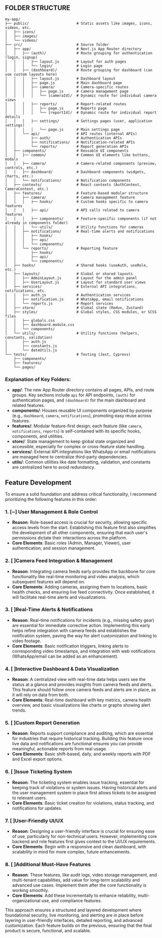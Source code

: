 ## FOLDER STRUCTURE

```
my-app/
├── public/                      # Static assets like images, icons, videos, etc.
│   ├── icons/
│   ├── images/
│   └── videos/
├── src/                         # Source folder
│   ├── app/                     # Next.js App Router directory
│   │   ├── (auth)/              # Route grouping for authentication (login, signup)
│   │   │   ├── layout.js        # Layout for auth pages
│   │   │   └── login/           # Login page
│   │   ├── (dashboard)/         # Route grouping for dashboard (can use custom layouts here)
│   │   │   ├── layout.js        # Dashboard layout
│   │   │   ├── page.js          # Main dashboard page
│   │   │   ├── camera/          # Camera-specific routes
│   │   │   │   ├── page.js      # Camera management page
│   │   │   │   └── [cameraId]/  # Dynamic route for individual camera views
│   │   │   ├── reports/         # Report-related routes
│   │   │   │   ├── page.js      # Reports page
│   │   │   │   └── [reportId]/  # Dynamic route for individual report details
│   │   │   ├── settings/        # Settings pages (user, application settings)
│   │   │   │   └── page.js      # Main settings page
│   │   └── api/                 # API routes (internal APIs)
│   │       ├── auth/            # Authentication APIs
│   │       ├── notifications/   # Notification-related APIs
│   │       └── reports/         # Report generation APIs
│   ├── components/              # Reusable UI components
│   │   ├── common/              # Common UI elements like buttons, modals
│   │   ├── camera/              # Camera-related components (preview, controls, etc.)
│   │   ├── dashboard/           # Dashboard components (widgets, charts, etc.)
│   │   └── notifications/       # Notification components
│   ├── contexts/                # React contexts (AuthContext, CameraContext, etc.)
│   ├── features/                # Feature-based modular structure
│   │   ├── camera/              # Camera management feature
│   │   │   ├── hooks/           # Custom hooks specific to camera features
│   │   │   ├── api/             # API calls related to camera features
│   │   │   ├── components/      # Feature-specific components (if not already in components folder)
│   │   │   └── utils/           # Utility functions for cameras
│   │   ├── notifications/       # Real-time alerts and notifications
│   │   │   ├── hooks/
│   │   │   ├── api/
│   │   │   └── components/
│   │   └── reports/             # Reporting feature
│   │       ├── hooks/
│   │       ├── api/
│   │       └── components/
│   ├── hooks/                   # Shared hooks (useAuth, useRole, etc.)
│   ├── layouts/                 # Global or shared layouts
│   │   ├── AdminLayout.js       # Layout for the admin panel
│   │   ├── UserLayout.js        # Layout for standard user views
│   ├── services/                # External API integrations, notifications, etc.
│   │   ├── auth.js              # Authentication services
│   │   ├── notification.js      # WhatsApp, email notifications
│   │   └── reports.js           # Report services
│   ├── store/                   # Global state (Redux, Zustand)
│   ├── styles/                  # Global styles, CSS modules, or SCSS files
│   │   ├── globals.css
│   │   ├── dashboard.module.css
│   │   └── components/
│   └── utils/                   # Utility functions (helpers, constants, validation)
│       ├── auth.js
│       ├── constants.js
│       └── dateUtils.js
└── tests/                       # Testing (Jest, Cypress)
    ├── components/
    ├── features/
    └── pages/
```

### Explanation of Key Folders:
- **app/**: The new App Router directory contains all pages, APIs, and route groups. Key sections include `api` for API endpoints, `(auth)` for authentication pages, and `(dashboard)` for the main dashboard and related features.
- **components/**: Houses reusable UI components organized by purpose (e.g., `dashboard`, `camera`, `notifications`), promoting easy reuse across features.
- **features/**: Modular feature-first design; each feature (like `camera`, `notifications`, `reports`) is self-contained with its specific hooks, components, and utilities.
- **store/**: State management to keep global state organized and accessible, especially for complex or cross-feature state handling.
- **services/**: External API integrations like WhatsApp or email notifications are managed here to centralize third-party dependencies.
- **utils/**: Common utilities like date formatting, validation, and constants are centralized here to avoid redundancy.


## Feature Development

To ensure a solid foundation and address critical functionality, I recommend prioritizing the following features in this order:

### 1. **[~] User Management & Role Control**
   - **Reason**: Role-based access is crucial for security, allowing specific access levels from the start. Establishing this feature first also simplifies the development of all other components, ensuring that each user's permissions dictate their interactions across the platform.
   - **Core Elements**: Basic roles (Admin, Manager, Viewer), user authentication, and session management.

### 2. **[ ]Camera Feed Integration & Management**
   - **Reason**: Integrating camera feeds early provides the backbone for core functionality like real-time monitoring and video analysis, which subsequent features will depend on.
   - **Core Elements**: Adding cameras, assigning them to locations, basic health checks, and ensuring live feed connectivity. Once established, it will facilitate real-time alerts and visualizations.

### 3. **[ ]Real-Time Alerts & Notifications**
   - **Reason**: Real-time notifications for incidents (e.g., missing safety gear) are essential for immediate corrective action. Implementing this early helps refine integration with camera feeds and establishes the notification system, paving the way for alert customization and linking to video footage.
   - **Core Elements**: Basic notification triggers, linking alerts to corresponding video timestamps, and integration with web notifications (WhatsApp/email can be added as an enhancement).

### 4. **[ ]Interactive Dashboard & Data Visualization**
   - **Reason**: A centralized view with real-time data helps users see the status at a glance and provides insights from camera feeds and alerts. This feature should follow once camera feeds and alerts are in place, as it will rely on data from both.
   - **Core Elements**: Real-time dashboard with key metrics, camera health overview, and basic visualizations like charts or graphs showing alert trends.

### 5. **[ ]Custom Report Generation**
   - **Reason**: Reports support compliance and auditing, which are essential for industries that require historical tracking. Building this feature once live data and notifications are functional ensures you can provide meaningful, actionable reports from real usage.
   - **Core Elements**: Basic shift-based, daily, and weekly reports with PDF and Excel export options.

### 6. **[ ]Issue Ticketing System**
   - **Reason**: The ticketing system enables issue tracking, essential for keeping track of violations or system issues. Having historical alerts and the user management system in place first allows tickets to be assigned to relevant users.
   - **Core Elements**: Basic ticket creation for violations, status tracking, and notifications for updates.

### 7. **[ ]User-Friendly UI/UX**
   - **Reason**: Designing a user-friendly interface is crucial for ensuring ease of use, particularly for non-technical users. However, implementing core backend and role features first gives context to the UI/UX requirements.
   - **Core Elements**: Begin with a responsive and clean dashboard, with scalability in mind for more complex, future enhancements.

### 8. **[ ]Additional Must-Have Features**
   - **Reason**: These features, like audit logs, video storage management, and multi-tenant capabilities, add value for long-term scalability and advanced use cases. Implement them after the core functionality is working smoothly.
   - **Core Elements**: Add these incrementally to enhance reliability, multi-organizational use, and compliance features.

This approach ensures a structured and layered development where foundational security, live monitoring, and alerting are in place before layering in user-friendly interfaces, detailed reporting, and advanced customization. Each feature builds on the previous, ensuring that the final product is secure, functional, and scalable.